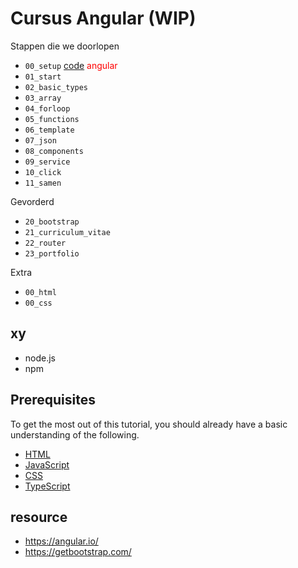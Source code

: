 # Cursus Angular (WIP)

Stappen die we doorlopen

- `00_setup` [code](/00_setup/) <span style="color:red">angular</span>
- `01_start`
- `02_basic_types`
- `03_array`
- `04_forloop`
- `05_functions`
- `06_template`
- `07_json`
- `08_components`
- `09_service`
- `10_click`
- `11_samen`

Gevorderd

- `20_bootstrap`
- `21_curriculum_vitae`
- `22_router`
- `23_portfolio`

Extra

- `00_html`
- `00_css`

## xy

- node.js
- npm

## Prerequisites

To get the most out of this tutorial, you should already have a basic understanding of the following.

- [HTML](https://developer.mozilla.org/docs/Learn/HTML)
- [JavaScript](https://developer.mozilla.org/docs/Web/JavaScript)
- [CSS](https://developer.mozilla.org/docs/Learn/CSS/First_steps)
- [TypeScript](https://www.typescriptlang.org/)

## resource

- https://angular.io/
- https://getbootstrap.com/
